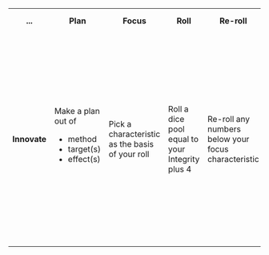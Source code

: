 <table>
  <tr>
    <th>...</th>
    <th>Plan</th>
    <th>Focus</th>
    <th>Roll</th>
    <th>Re-roll</th>
    <th>Count successes</th>
    <th>Check resistance</th>
    <th>Force success</th>
    <th>Resolve</th>
      </tr>
  <tr>
    <td style="font-weight: bold;";>Innovate</td>
    <td>Make a plan out of <ul>
    <li>method</li>
    <li>target(s)</li>
    <li>effect(s)</li>
    </ul>
     </td>
    <td>Pick a characteristic as the basis of your roll</td>
    <td>Roll a dice pool equal to your Integrity plus 4</td>
    <td>Re-roll any numbers below your focus characteristic</td>
    <td>Count how many dice show the face value of your focus characteristic</td>
    <td>the target unit can use a characteristic to roll for resistance - if they have more successes than the challenging unit the challenge failsBuy any extra successes by paying 1 Integrity per success, or adding a new Weakness</td>
    <td>Buy any extra successes by paying 1 Integrity per success, or adding a new Weakness</td>
    <td>If successful, apply the effects to the target</td>
      </tr>
</table>